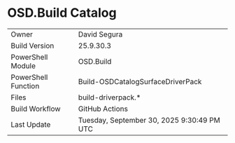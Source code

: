 ﻿# OSD.Build Catalog

| | |
|-|-|
| Owner | David Segura |
| Build Version | 25.9.30.3 |
| PowerShell Module | OSD.Build |
| PowerShell Function | Build-OSDCatalogSurfaceDriverPack |
| Files | build-driverpack.* |
| Build Workflow | GitHub Actions |
| Last Update | Tuesday, September 30, 2025 9:30:49 PM UTC |
